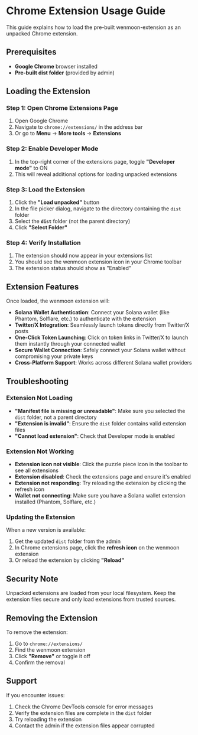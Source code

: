# Chrome Extension Usage Guide

This guide explains how to load the pre-built wenmoon-extension as an unpacked Chrome extension.

## Prerequisites

- **Google Chrome** browser installed
- **Pre-built dist folder** (provided by admin)

## Loading the Extension

### Step 1: Open Chrome Extensions Page

1. Open Google Chrome
2. Navigate to `chrome://extensions/` in the address bar
3. Or go to **Menu** → **More tools** → **Extensions**

### Step 2: Enable Developer Mode

1. In the top-right corner of the extensions page, toggle **"Developer mode"** to ON
2. This will reveal additional options for loading unpacked extensions

### Step 3: Load the Extension

1. Click the **"Load unpacked"** button
2. In the file picker dialog, navigate to the directory containing the `dist` folder
3. Select the **`dist`** folder (not the parent directory)
4. Click **"Select Folder"**

### Step 4: Verify Installation

1. The extension should now appear in your extensions list
2. You should see the wenmoon extension icon in your Chrome toolbar
3. The extension status should show as "Enabled"

## Extension Features

Once loaded, the wenmoon extension will:

- **Solana Wallet Authentication**: Connect your Solana wallet (like Phantom, Solflare, etc.) to authenticate with the extension
- **Twitter/X Integration**: Seamlessly launch tokens directly from Twitter/X posts
- **One-Click Token Launching**: Click on token links in Twitter/X to launch them instantly through your connected wallet
- **Secure Wallet Connection**: Safely connect your Solana wallet without compromising your private keys
- **Cross-Platform Support**: Works across different Solana wallet providers

## Troubleshooting

### Extension Not Loading

- **"Manifest file is missing or unreadable"**: Make sure you selected the `dist` folder, not a parent directory
- **"Extension is invalid"**: Ensure the `dist` folder contains valid extension files
- **"Cannot load extension"**: Check that Developer mode is enabled

### Extension Not Working

- **Extension icon not visible**: Click the puzzle piece icon in the toolbar to see all extensions
- **Extension disabled**: Check the extensions page and ensure it's enabled
- **Extension not responding**: Try reloading the extension by clicking the refresh icon
- **Wallet not connecting**: Make sure you have a Solana wallet extension installed (Phantom, Solflare, etc.)

### Updating the Extension

When a new version is available:

1. Get the updated `dist` folder from the admin
2. In Chrome extensions page, click the **refresh icon** on the wenmoon extension
3. Or reload the extension by clicking **"Reload"**

## Security Note

Unpacked extensions are loaded from your local filesystem. Keep the extension files secure and only load extensions from trusted sources.

## Removing the Extension

To remove the extension:

1. Go to `chrome://extensions/`
2. Find the wenmoon extension
3. Click **"Remove"** or toggle it off
4. Confirm the removal

## Support

If you encounter issues:

1. Check the Chrome DevTools console for error messages
2. Verify the extension files are complete in the `dist` folder
3. Try reloading the extension
4. Contact the admin if the extension files appear corrupted 